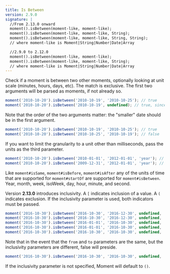 ```yaml
---
title: Is Between
version: 2.9.0
signature: |
  //From 2.13.0 onward
  moment().isBetween(moment-like, moment-like);
  moment().isBetween(moment-like, moment-like, String);
  moment().isBetween(moment-like, moment-like, String, String);
  // where moment-like is Moment|String|Number|Date|Array

  //2.9.0 to 2.12.0
  moment().isBetween(moment-like, moment-like);
  moment().isBetween(moment-like, moment-like, String);
  // where moment-like is Moment|String|Number|Date|Array
---
```



Check if a moment is between two other moments, optionally looking at unit
scale (minutes, hours, days, etc).  The match is exclusive. The first two arguments will be parsed as moments, if not already so.

```javascript
moment('2010-10-20').isBetween('2010-10-19', '2010-10-25'); // true
moment('2010-10-20').isBetween('2010-10-19', undefined); // true, since moment(undefined) evaluates as moment()
```
Note that the order of the two arguments matter: the "smaller" date should be in the first argument.

```javascript
moment('2010-10-20').isBetween('2010-10-19', '2010-10-25'); // true
moment('2010-10-20').isBetween('2010-10-25', '2010-10-19'); // false
```

If you want to limit the granularity to a unit other than milliseconds, pass the units as the third parameter.

```javascript
moment('2010-10-20').isBetween('2010-01-01', '2012-01-01', 'year'); // false
moment('2010-10-20').isBetween('2009-12-31', '2012-01-01', 'year'); // true
```

Like `moment#isSame`, `moment#isBefore`, `moment#isAfter` any of the units of
time that are supported for `moment#startOf` are supported for
`moment#isBetween`. Year, month, week, isoWeek, day, hour, minute, and second.

Version **2.13.0** introduces inclusivity. A ``[`` indicates inclusion of a value. A ``(`` indicates exclusion.
If the inclusivity parameter is used, both indicators must be passed.

```javascript
moment('2016-10-30').isBetween('2016-10-30', '2016-12-30', undefined, '()'); //false
moment('2016-10-30').isBetween('2016-10-30', '2016-12-30', undefined, '[)'); //true
moment('2016-10-30').isBetween('2016-01-01', '2016-10-30', undefined, '()'); //false
moment('2016-10-30').isBetween('2016-01-01', '2016-10-30', undefined, '(]'); //true
moment('2016-10-30').isBetween('2016-10-30', '2016-10-30', undefined, '[]'); //true
```

Note that in the event that the ``from`` and ``to`` parameters are the same,
but the inclusivity parameters are different, false will preside.
```javascript
moment('2016-10-30').isBetween('2016-10-30', '2016-10-30', undefined, '(]'); //false
```

If the inclusivity parameter is not specified, Moment will default to ``()``.
